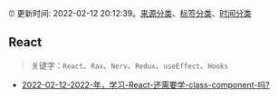 :alarm_clock: 更新时间: 2022-02-12 20:12:39。[来源分类](../README.md)、[标签分类](../TAGS.md)、[时间分类](../TIMELINE.md)

## React


> 关键字：`React`、`Rax`、`Nerv`、`Redux`、`useEffect`、`Hooks`



- [2022-02-12-2022-年，学习-React-还需要学-class-component-吗?](https://www.v2ex.com/t/833490) 